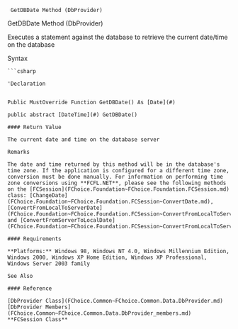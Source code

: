 ﻿     GetDBDate Method (DbProvider)                                                   

GetDBDate Method (DbProvider)

Executes a statement against the database to retrieve the current date/time on the database

Syntax

```vbnet
```csharp

'Declaration
 

Public MustOverride Function GetDBDate() As [Date](#)

public abstract [DateTime](#) GetDBDate()

#### Return Value

The current date and time on the database server

Remarks

The date and time returned by this method will be in the database's time zone. If the application is configured for a different time zone, conversion must be done manually. For information on performing time zone conversions using **FCFL.NET**, please see the following methods on the [FCSession](FChoice.Foundation~FChoice.Foundation.FCSession.md) class: [ChangeDate](FChoice.Foundation~FChoice.Foundation.FCSession~ConvertDate.md), [ConvertFromLocalToServerDate](FChoice.Foundation~FChoice.Foundation.FCSession~ConvertFromLocalToServerDate.md), and [ConvertFromServerToLocalDate](FChoice.Foundation~FChoice.Foundation.FCSession~ConvertFromLocalToServerDate.md).

#### Requirements

**Platforms:** Windows 98, Windows NT 4.0, Windows Millennium Edition, Windows 2000, Windows XP Home Edition, Windows XP Professional, Windows Server 2003 family

See Also

#### Reference

[DbProvider Class](FChoice.Common~FChoice.Common.Data.DbProvider.md)  
[DbProvider Members](FChoice.Common~FChoice.Common.Data.DbProvider_members.md)  
**FCSession Class**